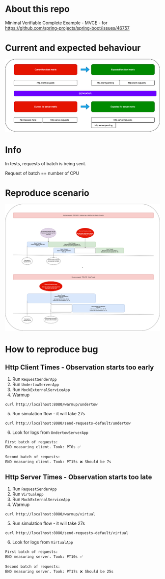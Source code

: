 # About this repo

Minimal Verifiable Complete Example - MVCE - for https://github.com/spring-projects/spring-boot/issues/46757

# Current and expected behaviour

![Current and Expected behaviour.drawio.png](Current%20and%20Expected%20behaviour.drawio.png)

# Info
In tests, requests of batch is being sent. 

Request of batch == number of CPU

# Reproduce scenario

![Reproduce Scenario.drawio.png](Reproduce%20Scenario.drawio.png)

# How to reproduce bug

## Http Client Times - Observation starts too early

1. Run `RequestSenderApp`
2. Run `UndertowServerApp`
3. Run `MockExternalServiceApp`
4. Warmup
```shell
curl http://localhost:8080/warmup/undertow
```
5. Run simulation flow - it will take 27s
```shell
curl http://localhost:8080/send-requests-default/undertow
```
6. Look for logs from `UndertowServerApp`
```text
First batch of requests:
END measuring client. Took: PT0s ✅

Second batch of requests:
END measuring client. Took: PT15s ❌ Should be 7s
```


## Http Server Times - Observation starts too late

1. Run `RequestSenderApp`
2. Run `VirtualApp`
3. Run `MockExternalServiceApp`
4. Warmup
```shell
curl http://localhost:8080/warmup/virtual
```
5. Run simulation flow - it will take 27s
```shell
curl http://localhost:8080/send-requests-default/virtual
```
6. Look for logs from `VirtualApp`
```text
First batch of requests:
END measuring server. Took: PT10s ✅

Second batch of requests:
END measuring server. Took: PT17s ❌ Should be 25s
```

